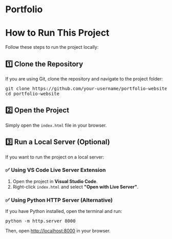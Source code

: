 <h1>Portfolio</h1>

<h1>How to Run This Project</h1>

<p>Follow these steps to run the project locally:</p>

<h2>1️⃣ Clone the Repository</h2>
<p>If you are using Git, clone the repository and navigate to the project folder:</p>
<pre>
git clone https://github.com/your-username/portfolio-website.git
cd portfolio-website
</pre>

<h2>2️⃣ Open the Project</h2>
<p>Simply open the <code>index.html</code> file in your browser.</p>

<h2>3️⃣ Run a Local Server (Optional)</h2>
<p>If you want to run the project on a local server:</p>

<h3>✅ Using VS Code Live Server Extension</h3>
<ol>
  <li>Open the project in <b>Visual Studio Code</b>.</li>
  <li>Right-click <code>index.html</code> and select <b>"Open with Live Server"</b>.</li>
</ol>

<h3>✅ Using Python HTTP Server (Alternative)</h3>
<p>If you have Python installed, open the terminal and run:</p>
<pre>
python -m http.server 8000
</pre>
<p>Then, open <a href="http://localhost:8000" target="_blank">http://localhost:8000</a> in your browser.</p>
